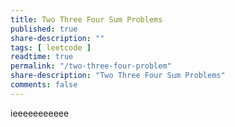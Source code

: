 ```yaml
---
title: Two Three Four Sum Problems
published: true
share-description: ""
tags: [ leetcode ]
readtime: true
permalink: "/two-three-four-problem"
share-description: "Two Three Four Sum Problems"
comments: false
---
```

ieeeeeeeeeee